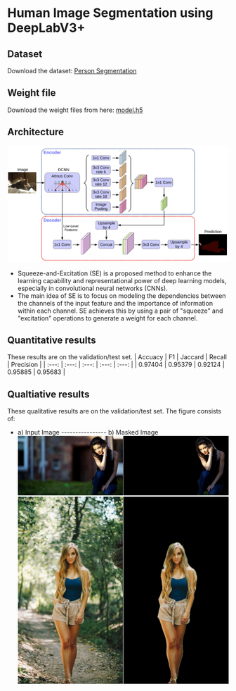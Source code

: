 # Human Image Segmentation using DeepLabV3+ 
## Dataset
Download the dataset: [Person Segmentation](https://www.kaggle.com/nikhilroxtomar/person-segmentation/download)

## Weight file
Download the weight files from here: [model.h5](https://drive.google.com/file/d/17QKxSIBFhyJoDps93-sCVHnVV6UWS1sG/view?usp=sharing)

## Architecture
![](img/deeplabv3plus.png)
- Squeeze-and-Excitation (SE) is a proposed method to enhance the learning capability and representational power of deep learning models, especially in convolutional neural networks (CNNs).
- The main idea of SE is to focus on modeling the dependencies between the channels of the input feature and the importance of information within each channel. SE achieves this by using a pair of "squeeze" and "excitation" operations to generate a weight for each channel.


## Quantitative results
These results are on the validation/test set.
| Accuacy | F1 | Jaccard | Recall | Precision |
| :---: | :---: | :---: | :---: | :---: |
| 0.97404 | 0.95379 | 0.92124 | 0.95885 | 0.95683 |

## Qualtiative results
These qualitative results are on the validation/test set. The figure consists of:
- a) Input Image   ----------------   b) Masked Image
![](test_images/mask/wp6244146.png)
![](test_images/mask/wp8725197.png)
